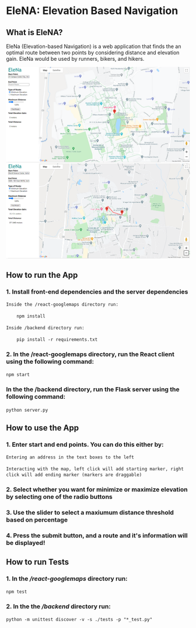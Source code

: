 # EleNA: Elevation Based Navigation

## What is EleNA?
EleNa (Elevation-based Navigation) is a web application that finds the an optimal route between two points by considering distance and elevation gain. EleNa would be used by runners, bikers, and hikers.

<img src="static_images/img1.PNG" alt="UI 1" width="1000"/>
<img src="static_images/img2.PNG" alt="UI 2" width="1000"/>

## How to run the App

### 1. Install front-end dependencies and the server dependencies

    Inside the /react-googlemaps directory run:
    
        npm install

    Inside /backend directory run:
        
        pip install -r requirements.txt

### 2. In the **/react-googlemaps** directory, run the React client using the following command:

`npm start`

### In the the **/backend** directory, run the Flask server using the following command:

`python server.py`

## How to use the App

### 1. Enter start and end points. You can do this either by:

    Entering an address in the text boxes to the left
    
    Interacting with the map, left click will add starting marker, right click will add ending marker (markers are draggable)

### 2. Select whether you want for minimize or maximize elevation by selecting one of the radio buttons

### 3. Use the slider to select a maxiumum distance threshold based on percentage

### 4. Press the submit button, and a route and it's information will be displayed!
        

## How to run Tests

### 1. In the */react-googlemaps* directory run:

`npm test` 

### 2. In the the */backend* directory run:

`python -m unittest discover -v -s ./tests -p "*_test.py"` 